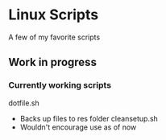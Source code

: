# Linux Scripts

A few of my favorite scripts

## Work in progress
### Currently working scripts
dotfile.sh
- Backs up files to res folder
cleansetup.sh
- Wouldn't encourage use as of now

